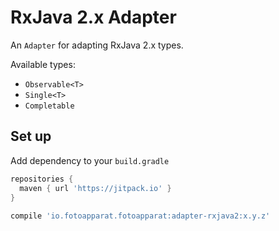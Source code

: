 #  RxJava 2.x Adapter

An `Adapter` for adapting RxJava 2.x types.

Available types:

 * `Observable<T>`
 * `Single<T>`
 * `Completable`


## Set up

Add dependency to your `build.gradle`

```groovy
repositories {
  maven { url 'https://jitpack.io' }
}
 
compile 'io.fotoapparat.fotoapparat:adapter-rxjava2:x.y.z'
```
